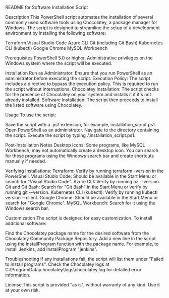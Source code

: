 README for Software Installation Script


Description
This PowerShell script automates the installation of several commonly used software tools using Chocolatey, a package manager for Windows. The script is designed to streamline the setup of a development environment by installing the following software:

Terraform
Visual Studio Code
Azure CLI
Git (including Git Bash)
Kubernetes CLI (kubectl)
Google Chrome
MySQL Workbench




Prerequisites
PowerShell 5.0 or higher.
Administrative privileges on the Windows system where the script will be executed.




Installation
Run as Administrator: Ensure that you run PowerShell as an administrator before executing the script.
Execution Policy: The script includes a directive to bypass the execution policy. This is required to run the script without interruptions.
Chocolatey Installation: The script checks for the presence of Chocolatey on your system and installs it if it's not already installed.
Software Installation: The script then proceeds to install the listed software using Chocolatey.




Usage
To use the script:

Save the script with a .ps1 extension, for example, installation_script.ps1.
Open PowerShell as an administrator.
Navigate to the directory containing the script.
Execute the script by typing .\installation_script.ps1.




Post-Installation Notes
Desktop Icons: Some programs, like MySQL Workbench, may not automatically create a desktop icon. You can search for these programs using the Windows search bar and create shortcuts manually if needed.




Verifying Installations:
Terraform: Verify by running terraform -version in the PowerShell.
Visual Studio Code: Should be available in the Start Menu or search for "Visual Studio Code".
Azure CLI: Verify by running az --version.
Git and Git Bash: Search for "Git Bash" in the Start Menu or verify by running git --version.
Kubernetes CLI (kubectl): Verify by running kubectl version --client.
Google Chrome: Should be available in the Start Menu or search for "Google Chrome".
MySQL Workbench: Search for it using the Windows search bar.




Customization
The script is designed for easy customization. To install additional software:

Find the Chocolatey package name for the desired software from the Chocolatey Community Package Repository.
Add a new line in the script using the InstallProgram function with the package name. For example, to install Jenkins, add InstallProgram "jenkins".




Troubleshooting
If any installations fail, the script will list them under "Failed to install programs".
Check the Chocolatey logs at C:\ProgramData\chocolatey\logs\chocolatey.log for detailed error information.




License
This script is provided "as is", without warranty of any kind. Use it at your own risk.


